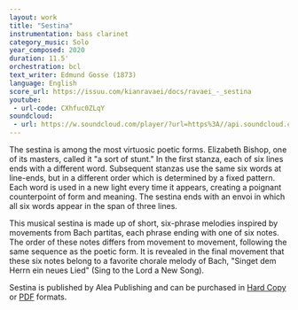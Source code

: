 ```yaml
---
layout: work
title: "Sestina"
instrumentation: bass clarinet
category_music: Solo
year_composed: 2020
duration: 11.5'
orchestration: bcl
text_writer: Edmund Gosse (1873)
language: English
score_url: https://issuu.com/kianravaei/docs/ravaei_-_sestina
youtube:
 - url-code: CXhfuc0ZLqY
soundcloud: 
 - url: https://w.soundcloud.com/player/?url=https%3A//api.soundcloud.com/tracks/885427909&color=%23ff5500&auto_play=false&hide_related=false&show_comments=true&show_user=true&show_reposts=false&show_teaser=true&visual=true
---
```


The sestina is among the most virtuosic poetic forms. Elizabeth Bishop, one of its masters, called it "a sort of stunt." In the first stanza, each of six lines ends with a different word. Subsequent stanzas use the same six words at line-ends, but in a different order which is determined by a fixed pattern. Each word is used in a new light every time it appears, creating a poignant counterpoint of form and meaning. The sestina ends with an envoi in which all six words appear in the span of three lines.

This musical sestina is made up of short, six-phrase melodies inspired by movements from Bach partitas, each phrase ending with one of six notes. The order of these notes differs from movement to movement, following the same sequence as the poetic form. It is revealed in the final movement that these six notes belong to a favorite chorale melody of Bach, "Singet dem Herrn ein neues Lied" (Sing to the Lord a New Song).

<p>Sestina is published by Alea Publishing and can be purchased in <a href="https://bassclarinet.ecwid.com/Ravaei-Sestina-Hard-Copy-p354647716" target="blank_">Hard Copy</a> or <a href="https://bassclarinet.ecwid.com/Ravaei-Sestina-PDF-p354656677" target="blank_">PDF</a> formats.</p>

<!--
I. Allemande   
II. First Stanza    
III. Courante     
IV. Second Stanza    
V. Air    
VI. Third Stanza    
VII. Menuet    
VIII. Fourth Stanza    
IX. Sarabande    
X. Fifth Stanza    
XI. Gigue    
XII. Sixth Stanza    
XIII. Gavotte    
XIV. Envoi    
XV. Chorale    
-->